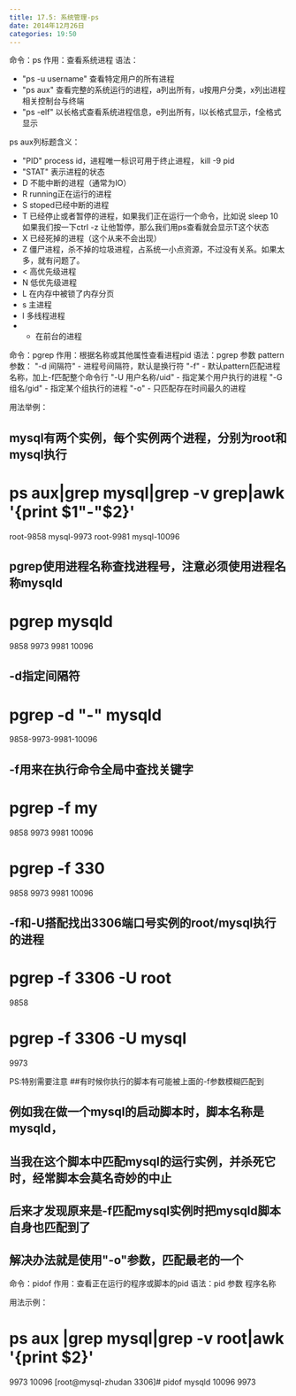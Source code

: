 ```yaml
---
title: 17.5: 系统管理-ps
date: 2014年12月26日
categories: 19:50
---
```

 
命令：ps
作用：查看系统进程 
语法：
* "ps -u username" 查看特定用户的所有进程
* "ps aux" 查看完整的系统运行的进程，a列出所有，u按用户分类，x列出进程相关控制台与终端
* "ps -elf" 以长格式查看系统进程信息，e列出所有，l以长格式显示，f全格式显示
 
ps aux列标题含义：
* "PID" process id，进程唯一标识可用于终止进程， kill -9 pid
* "STAT" 表示进程的状态
* D 不能中断的进程（通常为IO）
* R running正在运行的进程
* S stoped已经中断的进程
* T 已经停止或者暂停的进程，如果我们正在运行一个命令，比如说 sleep 10 如果我们按一下ctrl -z 让他暂停，那么我们用ps查看就会显示T这个状态
* X 已经死掉的进程（这个从来不会出现）
* Z 僵尸进程，杀不掉的垃圾进程，占系统一小点资源，不过没有关系。如果太多，就有问题了。
* < 高优先级进程
* N 低优先级进程
* L 在内存中被锁了内存分页
* s 主进程
* l 多线程进程
* + 在前台的进程
 
 
命令：pgrep
作用：根据名称或其他属性查看进程pid
语法：pgrep 参数 pattern
参数：
"-d 间隔符" - 进程号间隔符，默认是换行符 
"-f" - 默认pattern匹配进程名称，加上-f匹配整个命令行
"-U 用户名称/uid" - 指定某个用户执行的进程
"-G 组名/gid" - 指定某个组执行的进程
"-o" - 只匹配存在时间最久的进程
 
用法举例：
## mysql有两个实例，每个实例两个进程，分别为root和mysql执行
# ps aux|grep mysql|grep -v grep|awk '{print $1"-"$2}'
root-9858
mysql-9973
root-9981
mysql-10096
 
## pgrep使用进程名称查找进程号，注意必须使用进程名称mysqld
# pgrep mysqld
9858
9973
9981
10096
 
## -d指定间隔符
# pgrep -d "-" mysqld
9858-9973-9981-10096
 
## -f用来在执行命令全局中查找关键字
# pgrep -f my
9858
9973
9981
10096
# pgrep -f 330
9858
9973
9981
10096
 
## -f和-U搭配找出3306端口号实例的root/mysql执行的进程
# pgrep -f 3306 -U root
9858
# pgrep -f 3306 -U mysql
9973
 
PS:特别需要注意
##有时候你执行的脚本有可能被上面的-f参数模糊匹配到
## 例如我在做一个mysql的启动脚本时，脚本名称是mysqld，
## 当我在这个脚本中匹配mysql的运行实例，并杀死它时，经常脚本会莫名奇妙的中止
## 后来才发现原来是-f匹配mysql实例时把mysqld脚本自身也匹配到了
 
## 解决办法就是使用"-o"参数，匹配最老的一个 
 
命令：pidof
作用：查看正在运行的程序或脚本的pid
语法：pid 参数 程序名称
 
用法示例：
# ps aux |grep mysql|grep -v root|awk '{print $2}'
9973
10096
[root@mysql-zhudan 3306]# pidof mysqld
10096 9973 

